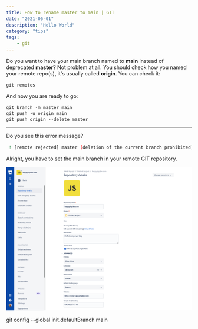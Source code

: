 ```yaml
---
title: How to rename master to main | GIT
date: "2021-06-01"
description: "Hello World"
category: "tips"
tags:
    - git
---
```


Do you want to have your main branch named to <strong>main</strong> instead of deprecated <strong>master</strong>? Not problem at all. You should check how you named your remote repo(s), it's usually called <strong>origin</strong>. You can check it:

```git
git remotes
```

And now you are ready to go:

```git
git branch -m master main
git push -u origin main
git push origin --delete master
```

<hr>

Do you see this error message?

``` bash
 ! [remote rejected] master (deletion of the current branch prohibited)
```

Alright, you have to set the main branch in your remote GIT repository.

![Bitbucket setup](./bitbucket-setup.png)

git config --global init.defaultBranch main
